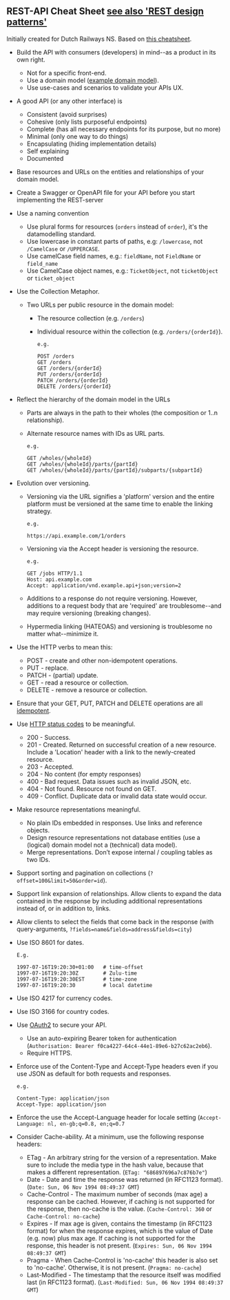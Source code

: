 ## REST-API Cheat Sheet [see also 'REST design patterns'](https://hersengarage.nl/rest-api-design-as-a-craft-not-an-art-a3fd97ed3ef4)

Initially created for Dutch Railways NS. Based on [this cheatsheet](https://github.com/RestCheatSheet/api-cheat-sheet).

- Build the API with consumers (developers) in mind--as a product in its own right.

  * Not for a specific front-end.
  * Use a domain model ([example domain model](https://i.imgur.com/55qxMz6h.png)).
  * Use use-cases and scenarios to validate your APIs UX.

- A good API (or any other interface) is

  * Consistent (avoid surprises) 
  * Cohesive (only lists purposeful endpoints)
  * Complete (has all necessary endpoints for its purpose, but no more)
  * Minimal (only one way to do things)
  * Encapsulating (hiding implementation details)
  * Self explaining
  * Documented

- Base resources and URLs on the entities and relationships of your domain model.

- Create a Swagger or OpenAPI file for your API before you start implementing the REST-server

- Use a naming convention

  * Use plural forms for resources (```orders``` instead of ```order```), it's the datamodelling standard.
  * Use lowercase in constant parts of paths, e.g: ```/lowercase```, not ```/CamelCase``` or ```/UPPERCASE```.
  * Use camelCase field names, e.g.: ```fieldName```, not ```FieldName``` or ```field_name```
  * Use CamelCase object names, e.g.: ```TicketObject```, not ```ticketObject``` or ```ticket_object```

- Use the Collection Metaphor.

    * Two URLs per public resource in the domain model:

      * The resource collection (e.g. ```/orders```)
      * Individual resource within the collection (e.g. ```/orders/{orderId}```).

            e.g.

            POST /orders
            GET /orders
            GET /orders/{orderId}
            PUT /orders/{orderId}
            PATCH /orders/{orderId}
            DELETE /orders/{orderId}

- Reflect the hierarchy of the domain model in the URLs

  * Parts are always in the path to their wholes (the composition or 1..n relationship).
  * Alternate resource names with IDs as URL parts.

        e.g.

        GET /wholes/{wholeId}
        GET /wholes/{wholeId}/parts/{partId}
        GET /wholes/{wholeId}/parts/{partId}/subparts/{subpartId}


- Evolution over versioning.

  * Versioning via the URL signifies a 'platform' version and the entire platform must be versioned at the same time to enable the linking strategy.

        e.g.

        https://api.example.com/1/orders

  * Versioning via the Accept header is versioning the resource.

        e.g.

        GET /jobs HTTP/1.1
        Host: api.example.com
        Accept: application/vnd.example.api+json;version=2

  * Additions to a response do not require versioning. However, additions to a request body that are 'required' are troublesome--and may require versioning (breaking changes).
  * Hypermedia linking (HATEOAS) and versioning is troublesome no matter what--minimize it.

- Use the HTTP verbs to mean this:

    * POST - create and other non-idempotent operations.
    * PUT - replace.
    * PATCH - (partial) update.
    * GET - read a resource or collection.
    * DELETE - remove a resource or collection.

- Ensure that your GET, PUT, PATCH and DELETE operations are all [idempotent](http://www.restapitutorial.com/lessons/idempotency.html).

- Use [HTTP status codes](https://httpstatuses.com/) to be meaningful.
  * 200 - Success.
  * 201 - Created. Returned on successful creation of a new resource. Include a 'Location' header with a link to the newly-created resource.
  * 203 - Accepted.
  * 204 - No content (for empty responses)
  * 400 - Bad request. Data issues such as invalid JSON, etc.
  * 404 - Not found. Resource not found on GET.
  * 409 - Conflict. Duplicate data or invalid data state would occur.

- Make resource representations meaningful.

  * No plain IDs embedded in responses. Use links and reference objects.
  * Design resource representations not database entities (use a (logical) domain model not a (technical) data model).
  * Merge representations. Don’t expose internal / coupling tables as two IDs.

- Support sorting and pagination on collections (```?offset=100&limit=50&order=id```).

- Support link expansion of relationships. Allow clients to expand the data contained in the response by including additional representations instead of, or in addition to, links.

- Allow clients to select the fields that come back in the response (with query-arguments, ```?fields=name&fields=address&fields=city```)

- Use ISO 8601 for dates. 

      E.g. 

      1997-07-16T19:20:30+01:00   # time-offset
      1997-07-16T19:20:30Z        # Zulu-time
      1997-07-16T19:20:30EST      # time-zone
      1997-07-16T19:20:30         # local datetime

- Use ISO 4217 for currency codes.

- Use ISO 3166 for country codes.

- Use [OAuth2](http://oauth.net/2/) to secure your API.
  * Use an auto-expiring Bearer token for authentication (```Authorisation: Bearer f0ca4227-64c4-44e1-89e6-b27c62ac2eb6```).
  * Require HTTPS.

- Enforce use of the Content-Type and Accept-Type headers even if you use JSON as default for both requests and responses.

      e.g.

      Content-Type: application/json
      Accept-Type: application/json

- Enforce the use the Accept-Language header for locale setting (```Accept-Language: nl, en-gb;q=0.8, en;q=0.7```

- Consider Cache-ability. At a minimum, use the following response headers:
    * ETag - An arbitrary string for the version of a representation. Make sure to include the media type in the hash value, because that makes a different representation. (```ETag: "686897696a7c876b7e"```)
    * Date - Date and time the response was returned (in RFC1123 format). (```Date: Sun, 06 Nov 1994 08:49:37 GMT```)
    * Cache-Control - The maximum number of seconds (max age) a response can be cached. However, if caching is not supported for the response, then no-cache is the value. (```Cache-Control: 360``` or ```Cache-Control: no-cache```)
    * Expires - If max age is given, contains the timestamp (in RFC1123 format) for when the response expires, which is the value of Date (e.g. now) plus max age. If caching is not supported for the response, this header is not present. (```Expires: Sun, 06 Nov 1994 08:49:37 GMT```)
    * Pragma - When Cache-Control is 'no-cache' this header is also set to 'no-cache'. Otherwise, it is not present. (```Pragma: no-cache```)
    * Last-Modified - The timestamp that the resource itself was modified last (in RFC1123 format). (```Last-Modified: Sun, 06 Nov 1994 08:49:37 GMT```)


